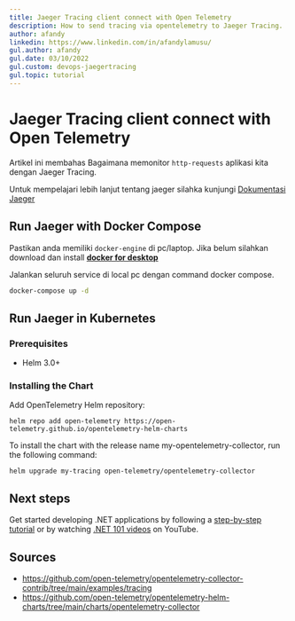 ```yaml
---
title: Jaeger Tracing client connect with Open Telemetry
description: How to send tracing via opentelemetry to Jaeger Tracing.
author: afandy
linkedin: https://www.linkedin.com/in/afandylamusu/
gul.author: afandy
gul.date: 03/10/2022
gul.custom: devops-jaegertracing
gul.topic: tutorial
---
```

# Jaeger Tracing client connect with Open Telemetry

Artikel ini membahas Bagaimana memonitor `http-requests` aplikasi kita dengan Jaeger Tracing. 

Untuk mempelajari lebih lanjut tentang jaeger silahka kunjungi [Dokumentasi Jaeger](https://www.jaegertracing.io/docs/1.32/)

## Run Jaeger with Docker Compose

Pastikan anda memiliki `docker-engine` di pc/laptop. Jika belum silahkan download dan install [**docker for desktop**](https://docs.docker.com/get-docker/)

Jalankan seluruh service di local pc dengan command docker compose.

```sh
docker-compose up -d
```

## Run Jaeger in Kubernetes

### Prerequisites

- Helm 3.0+

### Installing the Chart

Add OpenTelemetry Helm repository:

```console
helm repo add open-telemetry https://open-telemetry.github.io/opentelemetry-helm-charts
```

To install the chart with the release name my-opentelemetry-collector, run the following command:

```console
helm upgrade my-tracing open-telemetry/opentelemetry-collector
```


## Next steps

Get started developing .NET applications by following a [step-by-step tutorial](../standard/get-started.md) or by watching [.NET 101 videos](https://www.youtube.com/playlist?list=PLdo4fOcmZ0oWoazjhXQzBKMrFuArxpW80) on YouTube.

## Sources
- https://github.com/open-telemetry/opentelemetry-collector-contrib/tree/main/examples/tracing
- https://github.com/open-telemetry/opentelemetry-helm-charts/tree/main/charts/opentelemetry-collector